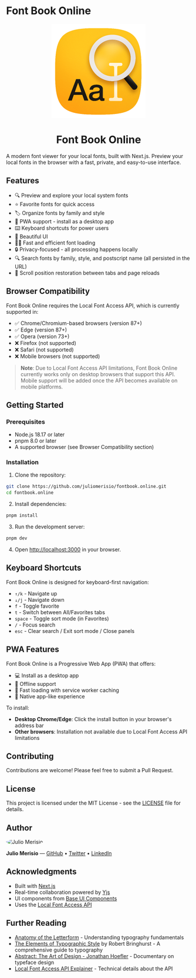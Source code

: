 # Font Book Online

<p align="center">
  <a href="https://fontbook.online">
    <img src="public/android-chrome-512x512.png" alt="Font Book Online Logo" width="256" />
  </a>
  <h1 align="center" style="text-align: center;">Font Book Online</h1>
</p>

A modern font viewer for your local fonts, built with Next.js. Preview your local fonts in the browser with a fast, private, and easy-to-use interface.

## Features

- 🔍 Preview and explore your local system fonts
- ⭐️ Favorite fonts for quick access
- 🏷️ Organize fonts by family and style
- 📱 PWA support - install as a desktop app
- ⌨️ Keyboard shortcuts for power users
- 🎨 Beautiful UI
- 🏃‍♂️ Fast and efficient font loading
- 🔒 Privacy-focused - all processing happens locally
- 🔍 Search fonts by family, style, and postscript name (all persisted in the URL)
- 🔄 Scroll position restoration between tabs and page reloads

## Browser Compatibility

Font Book Online requires the Local Font Access API, which is currently supported in:

- ✅ Chrome/Chromium-based browsers (version 87+)
- ✅ Edge (version 87+)
- ✅ Opera (version 73+)
- ❌ Firefox (not supported)
- ❌ Safari (not supported)
- ❌ Mobile browsers (not supported)

> **Note**: Due to Local Font Access API limitations, Font Book Online currently works only on desktop browsers that support this API. Mobile support will be added once the API becomes available on mobile platforms.

## Getting Started

### Prerequisites

- Node.js 18.17 or later
- pnpm 8.0 or later
- A supported browser (see Browser Compatibility section)

### Installation

1. Clone the repository:
```bash
git clone https://github.com/juliomerisio/fontbook.online.git
cd fontbook.online
```

2. Install dependencies:
```bash
pnpm install
```

3. Run the development server:
```bash
pnpm dev
```

4. Open [http://localhost:3000](http://localhost:3000) in your browser.

## Keyboard Shortcuts

Font Book Online is designed for keyboard-first navigation:

- `↑/k` - Navigate up
- `↓/j` - Navigate down
- `f` - Toggle favorite
- `t` - Switch between All/Favorites tabs
- `space` - Toggle sort mode (in Favorites)
- `/` - Focus search
- `esc` - Clear search / Exit sort mode / Close panels

## PWA Features

Font Book Online is a Progressive Web App (PWA) that offers:

- 💻 Install as a desktop app
- 🔄 Offline support
- 💨 Fast loading with service worker caching
- 🎯 Native app-like experience

To install:
- **Desktop Chrome/Edge**: Click the install button in your browser's address bar
- **Other browsers**: Installation not available due to Local Font Access API limitations

## Contributing

Contributions are welcome! Please feel free to submit a Pull Request.

## License

This project is licensed under the MIT License - see the [LICENSE](LICENSE) file for details.

## Author

<img src="https://github.com/juliomerisio.png" width="100" alt="Julio Merisio" style="border-radius: 50%;" />

**Julio Merisio** — [GitHub](https://github.com/juliomerisio) • [Twitter](https://twitter.com/juliomerisio) • [LinkedIn](https://linkedin.com/in/juliomerisio)

## Acknowledgments

- Built with [Next.js](https://nextjs.org/)
- Real-time collaboration powered by [Yjs](https://yjs.dev/)
- UI components from [Base UI Components](https://github.com/juliomerisio/base-ui-components)
- Uses the [Local Font Access API](https://developer.mozilla.org/en-US/docs/Web/API/Local_Font_Access_API)

## Further Reading

- [Anatomy of the Letterform](https://pangrampangram.com/blogs/journal/anatomy-of-the-letterform) - Understanding typography fundamentals
- [The Elements of Typographic Style](https://archive.org/details/the-elements-of-typographic-style-robert-bringhurst-z-lib.org) by Robert Bringhurst - A comprehensive guide to typography
- [Abstract: The Art of Design - Jonathan Hoefler](https://www.dailymotion.com/video/x8kgp1c) - Documentary on typeface design
- [Local Font Access API Explainer](https://github.com/WICG/local-font-access) - Technical details about the API